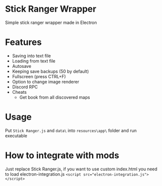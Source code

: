 # Stick Ranger Wrapper

Simple stick ranger wrapper made in Electron

# Features

- Saving into text file
- Loading from text file
- Autosave
- Keeping save backups (50 by default)
- Fullscreen (press CTRL+F)
- Option to change image renderer
- Discord RPC
- Cheats
  - Get book from all discovered maps

# Usage

Put `Stick Ranger.js` and `data\` into `resources\app\` folder and run executable

# How to integrate with mods

Just replace Stick Ranger.js, if you want to use custom index.html you need to load electron-integration.js
`<script src="electron-integration.js"></script>`
